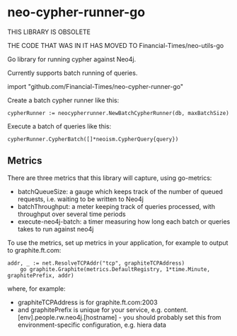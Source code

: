 # neo-cypher-runner-go


THIS LIBRARY IS OBSOLETE

THE CODE THAT WAS IN IT HAS MOVED TO   Financial-Times/neo-utils-go










Go library for running cypher against Neo4j.

Currently supports batch running of queries.

import "github.com/Financial-Times/neo-cypher-runner-go"

Create a batch cypher runner like this:

    cypherRunner := neocypherrunner.NewBatchCypherRunner(db, maxBatchSize)

Execute a batch of queries like this:

    cypherRunner.CypherBatch([]*neoism.CypherQuery{query})

## Metrics
There are three metrics that this library will capture, using go-metrics:

 - batchQueueSize: a gauge which keeps track of the number of queued requests, i.e. waiting to be written to Neo4j
 - batchThroughput: a meter keeping track of queries processed, with throughput over several time periods
 - execute-neo4j-batch: a timer measuring how long each batch or queries takes to run against neo4j

To use the metrics, set up metrics in your application, for example to output to graphite.ft.com:
   
    addr, _ := net.ResolveTCPAddr("tcp", graphiteTCPAddress)
		go graphite.Graphite(metrics.DefaultRegistry, 1*time.Minute, graphitePrefix, addr) 

where, for example:

 - graphiteTCPAddress is for graphite.ft.com:2003
 - and graphitePrefix is unique for your service, e.g. content.[env].people.rw.neo4j.[hostname] - you should probably set this from environment-specific configuration, e.g. hiera data
